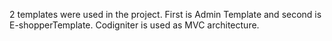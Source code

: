 
2 templates were used in the project. 
First is Admin Template and second is E-shopperTemplate. 
Codigniter is used as MVC architecture.
